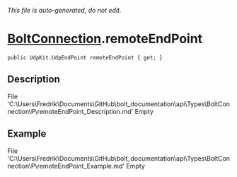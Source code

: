*This file is auto-generated, do not edit.*

# [BoltConnection](Types/BoltConnection.md).remoteEndPoint
`public UdpKit.UdpEndPoint remoteEndPoint { get; }`
## Description
File 'C:\Users\Fredrik\Documents\GitHub\bolt_documentation\api\Types\BoltConnection\P\remoteEndPoint_Description.md' Empty
## Example
File 'C:\Users\Fredrik\Documents\GitHub\bolt_documentation\api\Types\BoltConnection\P\remoteEndPoint_Example.md' Empty
